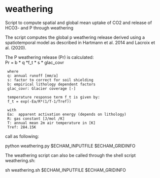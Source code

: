 # weathering
Script to compute spatial and global mean uptake of CO2 and release of HCO3- and P through weathering

The script computes the global p weathering release derived using a spatiotemporal model as described in Hartmann et al. 2014
and Lacroix et al. (2020).

  The P weathering release (Pr) is calculated:                
     Pr = b * q *f_t * s * glac_covr
     
     where
     q: annual runoff [mm/a]
     s: factor to correct for soil shielding
     b: empirical lithology dependent factors 
     glac_covr: Glacier coverage [-]
     
     temperature response term f_t is given by:
     f_t = exp(-Ea/R*(1/T-1/Tref))
     
     with
     Ea:  apparent activation energy (depends on lithology)
     R: gas constant [J/mol /K] 
     T: annual mean 2m air temperature in [K]
     Tref: 284.15K

 call as following:
 
 python weathering.py $ECHAM_INPUTFILE $ECHAM_GRIDINFO
 
 The weathering script can also be called through the shell script weathering.sh:
 
  sh weathering.sh $ECHAM_INPUTFILE $ECHAM_GRIDINFO
